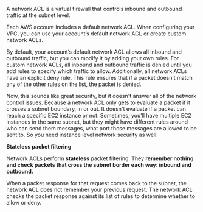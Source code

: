 A network ACL is a virtual firewall that controls inbound and outbound traffic at the subnet level.

Each AWS account includes a default network ACL. When configuring your VPC, you can use your account’s default network ACL or create custom network ACLs. 

By default, your account’s default network ACL allows all inbound and outbound traffic, but you can modify it by adding your own rules. For custom network ACLs, all inbound and outbound traffic is denied until you add rules to specify which traffic to allow. Additionally, all network ACLs have an explicit deny rule. This rule ensures that if a packet doesn’t match any of the other rules on the list, the packet is denied.

Now, this sounds like great security, but it doesn't answer all of the network control issues. Because a network ACL only gets to evaluate a packet if it crosses a subnet boundary, in or out. It doesn't evaluate if a packet can reach a specific EC2 instance or not. Sometimes, you'll have multiple EC2 instances in the same subnet, but they might have different rules around who can send them messages, what port those messages are allowed to be sent to. So you need instance level network security as well.

**Stateless packet filtering**

Network ACLs perform **stateless** packet filtering. They **remember nothing and check packets that cross the subnet border each way: inbound and outbound.** 

When a packet response for that request comes back to the subnet, the network ACL does not remember your previous request. The network ACL checks the packet response against its list of rules to determine whether to allow or deny.